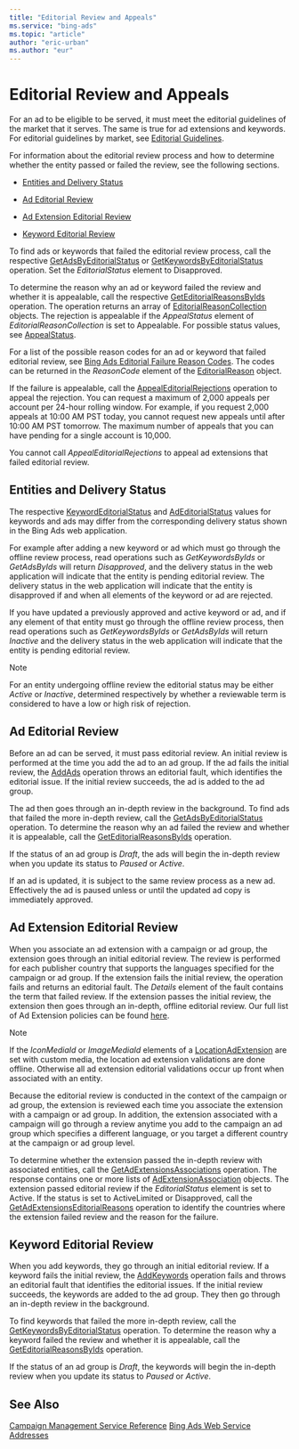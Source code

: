 ```yaml
---
title: "Editorial Review and Appeals"
ms.service: "bing-ads"
ms.topic: "article"
author: "eric-urban"
ms.author: "eur"
---
```

# Editorial Review and Appeals
For an ad to be eligible to be served, it must meet the editorial guidelines of the market that it serves. The same is true for ad extensions and keywords. For editorial guidelines by market, see [Editorial Guidelines](http://advertise.bingads.microsoft.com/editorial-guidelines).

For information about the editorial review process and how to determine whether the entity passed or failed the review, see the following sections.

-   [Entities and Delivery Status](#entitydeliverystatus)

-   [Ad Editorial Review](#adeditorialreview)

-   [Ad Extension Editorial Review](#adextensioneditorialreview)

-   [Keyword Editorial Review](#keywordeditorialreview)

To find ads or keywords that failed the editorial review process, call the respective [GetAdsByEditorialStatus](~/campaign-management/getadsbyeditorialstatus.md) or [GetKeywordsByEditorialStatus](~/campaign-management/getkeywordsbyeditorialstatus.md) operation. Set the *EditorialStatus* element to Disapproved.

To determine the reason why an ad or keyword failed the review and whether it is appealable, call the respective [GetEditorialReasonsByIds](~/campaign-management/geteditorialreasonsbyids.md) operation. The operation returns an array of [EditorialReasonCollection](~/campaign-management/editorialreasoncollection.md) objects. The rejection is appealable if the *AppealStatus* element of *EditorialReasonCollection* is set to Appealable. For possible status values, see [AppealStatus](~/campaign-management/appealstatus.md).

For a list of the possible reason codes for an ad or keyword that failed editorial review, see [Bing Ads Editorial Failure Reason Codes](../guides/editorial-failure-reason-codes.md). The codes can be returned in the *ReasonCode* element of the [EditorialReason](~/campaign-management/editorialreason.md) object.

If the failure is appealable, call the [AppealEditorialRejections](~/campaign-management/appealeditorialrejections.md) operation to appeal the rejection. You can request a maximum of 2,000 appeals per account per 24-hour rolling window. For example, if you request 2,000 appeals at 10:00 AM PST today, you cannot request new appeals until after 10:00 AM PST tomorrow. The maximum number of appeals that you can have pending for a single account is 10,000.

You cannot call *AppealEditorialRejections* to appeal ad extensions that failed editorial review.

## <a name="entitydeliverystatus"></a>Entities and Delivery Status
The respective [KeywordEditorialStatus](~/campaign-management/keywordeditorialstatus.md) and [AdEditorialStatus](~/campaign-management/adeditorialstatus.md) values for keywords and ads may differ from the corresponding delivery status shown in the Bing Ads web application.

For example after adding a new keyword or ad which must go through the offline review process, read operations such as *GetKeywordsByIds* or *GetAdsByIds* will return *Disapproved*, and the delivery status in the web application will indicate that the entity is pending editorial review. The delivery status in the web application will indicate that the entity is disapproved if and when all elements of the keyword or ad are rejected.

If you have updated a previously approved and active keyword or ad, and if any element of that entity must go through the offline review process, then read operations such as *GetKeywordsByIds* or *GetAdsByIds* will return *Inactive* and the delivery status in the web application will indicate that the entity is pending editorial review.

> [!NOTE]
> For an entity undergoing offline review the editorial status may be either *Active* or *Inactive*, determined respectively by whether a reviewable term is considered to have a low or high risk of rejection.

## <a name="adeditorialreview"></a>Ad Editorial Review
Before an ad can be served, it must pass editorial review. An initial review is performed at the time you add the ad to an ad group. If the ad fails the initial review, the [AddAds](~/campaign-management/addads.md) operation throws an editorial fault, which identifies the editorial issue. If the initial review succeeds, the ad is added to the ad group.

The ad then goes through an in-depth review in the background. To find ads that failed the more in-depth review, call the [GetAdsByEditorialStatus](~/campaign-management/getadsbyeditorialstatus.md) operation. To determine the reason why an ad failed the review and whether it is appealable, call the [GetEditorialReasonsByIds](~/campaign-management/geteditorialreasonsbyids.md) operation.

If the status of an ad group is *Draft*, the ads will begin the in-depth review when you update its status to *Paused* or *Active*.

If an ad is updated, it is subject to the same review process as a new ad. Effectively the ad is paused unless or until the updated ad copy is immediately approved.

## <a name="adextensioneditorialreview"></a>Ad Extension Editorial Review
When you associate an ad extension with a campaign or ad group, the extension goes through an initial editorial review. The review is performed for each publisher country that supports the languages specified for the campaign or ad group. If the extension fails the initial review, the operation fails and returns an editorial fault. The *Details* element of the fault contains the term that failed review. If the extension passes the initial review, the extension then goes through an in-depth, offline editorial review. Our full list of Ad Extension policies can be found [here](http://go.microsoft.com/fwlink?LinkId=746651). 

> [!NOTE]
> If the *IconMediaId* or *ImageMediaId* elements of a [LocationAdExtension](~/campaign-management/locationadextension.md) are set with custom media, the location ad extension validations are done offline. Otherwise all ad extension editorial validations occur up front when associated with an entity.

Because the editorial review is conducted in the context of the campaign or ad group, the extension is reviewed each time you associate the extension with a campaign or ad group. In addition, the extension associated with a campaign will go through a review anytime you add to the campaign an ad group which specifies a different language, or you target a different country at the campaign or ad group level.

To determine whether the extension passed the in-depth review with associated entities, call the [GetAdExtensionsAssociations](~/campaign-management/getadextensionsassociations.md) operation. The response contains one or more lists of [AdExtensionAssociation](~/campaign-management/adextensionassociation.md) objects. The extension passed editorial review if the *EditorialStatus* element is set to Active. If the status is set to ActiveLimited or Disapproved, call the [GetAdExtensionsEditorialReasons](~/campaign-management/getadextensionseditorialreasons.md) operation to identify the countries where the extension failed review and the reason for the failure.

## <a name="keywordeditorialreview"></a>Keyword Editorial Review
When you add keywords, they go through an initial editorial review. If a keyword fails the initial review, the [AddKeywords](~/campaign-management/addkeywords.md) operation fails and throws an editorial fault that identifies the editorial issues. If the initial review succeeds, the keywords are added to the ad group. They then go through an in-depth review in the background.

To find keywords that failed the more in-depth review, call the [GetKeywordsByEditorialStatus](~/campaign-management/getkeywordsbyeditorialstatus.md) operation. To determine the reason why a keyword failed the review and whether it is appealable, call the [GetEditorialReasonsByIds](~/campaign-management/geteditorialreasonsbyids.md) operation.

If the status of an ad group is *Draft*, the keywords will begin the in-depth review when you update its status to *Paused* or *Active*.

## See Also
[Campaign Management Service Reference](~/campaign-management/campaign-management-service-reference.md)
[Bing Ads Web Service Addresses](../guides/web-service-addresses.md)

